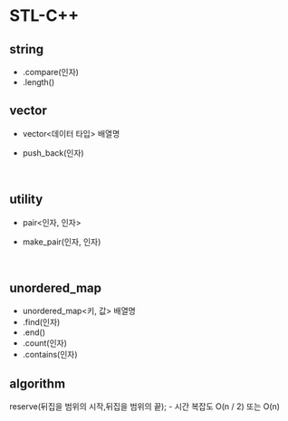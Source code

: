 # STL-C++

## string
- .compare(인자)
- .length()

## vector
- vector<데이터 타입> 배열명
- push_back(인자)

  <br>

## utility
- pair<인자, 인자>
- make_pair(인자, 인자)

  <br>

## unordered_map
- unordered_map<키, 값> 배열명
- .find(인자)
- .end()
- .count(인자)
- .contains(인자)

## algorithm

reserve(뒤집을 범위의 시작,뒤집을 범위의 끝); - 시간 복잡도 O(n / 2) 또는 O(n)
